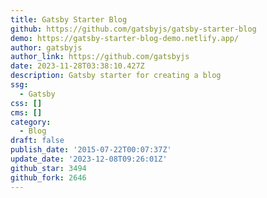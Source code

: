 ```yaml
---
title: Gatsby Starter Blog
github: https://github.com/gatsbyjs/gatsby-starter-blog
demo: https://gatsby-starter-blog-demo.netlify.app/
author: gatsbyjs
author_link: https://github.com/gatsbyjs
date: 2023-11-28T03:38:10.427Z
description: Gatsby starter for creating a blog
ssg:
  - Gatsby
css: []
cms: []
category:
  - Blog
draft: false
publish_date: '2015-07-22T00:07:37Z'
update_date: '2023-12-08T09:26:01Z'
github_star: 3494
github_fork: 2646
---
```

